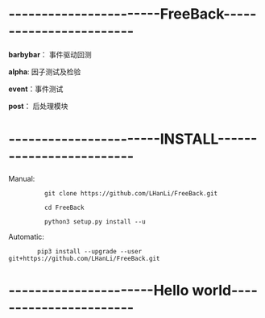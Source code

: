 # -----------------------FreeBack------------------------

**barbybar**： 事件驱动回测

**alpha**: 因子测试及检验

**event**：事件测试

**post**： 后处理模块

# -----------------------INSTALL-------------------------
Manual:     

              git clone https://github.com/LHanLi/FreeBack.git
              
              cd FreeBack
              
              python3 setup.py install --u
              
Automatic:

            pip3 install --upgrade --user   git+https://github.com/LHanLi/FreeBack.git

# ----------------------Hello world-----------------------
